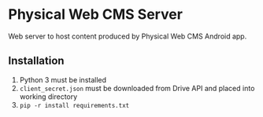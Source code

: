 # Physical Web CMS Server
Web server to host content produced by Physical Web CMS Android app.

## Installation
1. Python 3 must be installed
2. `client_secret.json` must be downloaded from Drive API and placed into working directory
3. `pip -r install requirements.txt`

